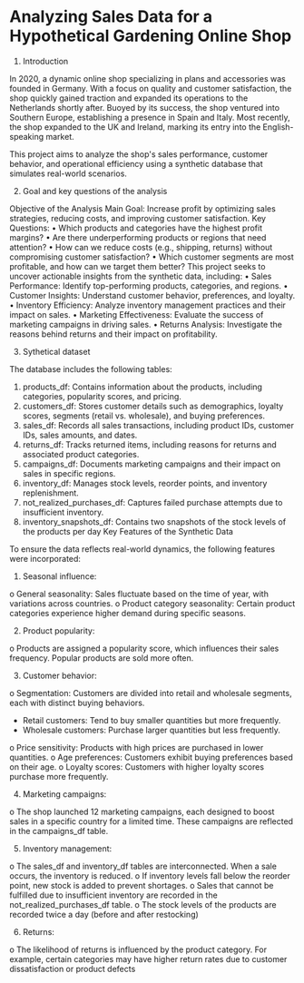 # Analyzing Sales Data for a Hypothetical Gardening Online Shop

1.	Introduction
   
In 2020, a dynamic online shop specializing in plans and accessories was founded in Germany. With a focus on quality and customer satisfaction, the shop quickly gained traction and expanded its operations to the Netherlands shortly after. Buoyed by its success, the shop ventured into Southern Europe, establishing a presence in Spain and Italy. Most recently, the shop expanded to the UK and Ireland, marking its entry into the English-speaking market.
 
This project aims to analyze the shop's sales performance, customer behavior, and operational efficiency using a synthetic database that simulates real-world scenarios.

2.	Goal and key questions of the analysis
   
Objective of the Analysis
Main Goal: Increase profit by optimizing sales strategies, reducing costs, and improving customer satisfaction.
Key Questions:
•	Which products and categories have the highest profit margins?
•	Are there underperforming products or regions that need attention?
•	How can we reduce costs (e.g., shipping, returns) without compromising customer satisfaction?
•	Which customer segments are most profitable, and how can we target them better?
This project seeks to uncover actionable insights from the synthetic data, including:
•	Sales Performance: Identify top-performing products, categories, and regions.
•	Customer Insights: Understand customer behavior, preferences, and loyalty.
•	Inventory Efficiency: Analyze inventory management practices and their impact on sales.
•	Marketing Effectiveness: Evaluate the success of marketing campaigns in driving sales.
•	Returns Analysis: Investigate the reasons behind returns and their impact on profitability.

3.	 Sythetical dataset

The database includes the following tables:

1.	products_df: Contains information about the products, including categories, popularity scores, and pricing.
2.	customers_df: Stores customer details such as demographics, loyalty scores, segments (retail vs. wholesale), and buying preferences.
3.	sales_df: Records all sales transactions, including product IDs, customer IDs, sales amounts, and dates.
4.	returns_df: Tracks returned items, including reasons for returns and associated product categories.
5.	campaigns_df: Documents marketing campaigns and their impact on sales in specific regions.
6.	inventory_df: Manages stock levels, reorder points, and inventory replenishment.
7.	not_realized_purchases_df: Captures failed purchase attempts due to insufficient inventory.
8.	inventory_snapshots_df: Contains two snapshots of the stock levels of the products per day
Key Features of the Synthetic Data


To ensure the data reflects real-world dynamics, the following features were incorporated:

1.	Seasonal influence:
   
o	General seasonality: Sales fluctuate based on the time of year, with variations across countries.
o	Product category seasonality: Certain product categories experience higher demand during specific seasons.

2.	Product popularity:

o	Products are assigned a popularity score, which influences their sales frequency. Popular products are sold more often.

3.	Customer behavior:

o	Segmentation: Customers are divided into retail and wholesale segments, each with distinct buying behaviors.

 - Retail customers: Tend to buy smaller quantities but more frequently.
 - Wholesale customers: Purchase larger quantities but less frequently.

o	Price sensitivity: Products with high prices are purchased in lower quantities.
o	Age preferences: Customers exhibit buying preferences based on their age.
o	Loyalty scores: Customers with higher loyalty scores purchase more frequently.

4.	Marketing campaigns:
   
o	The shop launched 12 marketing campaigns, each designed to boost sales in a specific country for a limited time. These campaigns are reflected in the campaigns_df table.

5.	Inventory management:

o	The sales_df and inventory_df tables are interconnected. When a sale occurs, the inventory is reduced.
o	If inventory levels fall below the reorder point, new stock is added to prevent shortages.
o	Sales that cannot be fulfilled due to insufficient inventory are recorded in the not_realized_purchases_df table.
o	The stock levels of the products are recorded twice a day (before and after restocking)

6.	Returns:

o	The likelihood of returns is influenced by the product category. For example, certain categories may have higher return rates due to customer dissatisfaction or product defects

